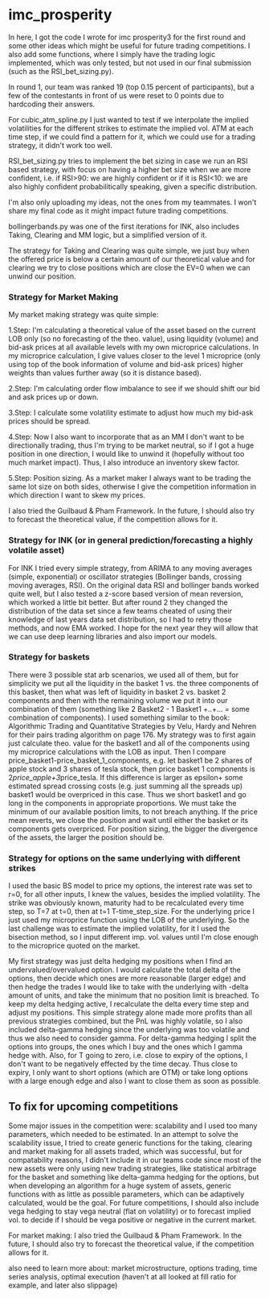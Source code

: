 # imc_prosperity

In here, I got the code I wrote for imc prosperity3 for the first round and some other ideas which might be useful for future trading competitions. I also add some functions, where I simply have the trading logic implemented, which was only 
tested, but not used in our final submission (such as the RSI_bet_sizing.py).

In round 1, our team was ranked 19 (top 0.15 percent of participants), but a few of the contestants in front of us were reset to 0 points due to hardcoding their answers.

For cubic_atm_spline.py I just wanted to test if we interpolate the implied volatilities for the different strikes to estimate the implied vol. ATM at each time step, if we could find a pattern for it, which we could use for a trading strategy, it didn't work too well.

RSI_bet_sizing.py tries to implement the bet sizing in case we run an RSI based strategy, with focus on having a higher bet size when we are more confident, i.e. if RSI>90: we are highly confident or if it is RSI<10: we are also highly confident probabilitically speaking, given a specific distribution.

I'm also only uploading my ideas, not the ones from my teammates. I won't share my final code as it might impact future trading competitions.

bollingerbands.py was one of the first iterations for INK, also includes Taking, Clearing and MM logic, but a simplified version of it.


The strategy for Taking and Clearing was quite simple, we just buy when the offered price is below a certain amount of our theoretical value and for clearing we try to close positions which are close the EV=0 when we can unwind our position.

### Strategy for Market Making

My market making strategy was quite simple:

1.Step: I'm calculating a theoretical value of the asset based on the current LOB only (so no forecasting of the theo. value), 
        using liquidity (volume) and bid-ask prices at all available levels with my own microprice calculations.
        In my microprice calculation, I give values closer to the level 1 microprice (only using top of the book information of volume and bid-ask prices) higher weights than values further away (so it is distance based).
        
2.Step: I'm calculating order flow imbalance to see if we should shift our bid and ask prices up or down.

3.Step: I calculate some volatility estimate to adjust how much my bid-ask prices should be spread.

4.Step: Now I also want to incorporate that as an MM I don't want to be directionally trading, thus I'm trying to be market neutral, so if I got a huge position in one direction, I would like to unwind it (hopefully without too much 
        market impact). Thus, I also introduce an inventory skew factor.

5.Step: Position sizing. As a market maker I always want to be trading the same lot size on both sides, otherwise I give the competition information in which direction I want to skew my prices. 

I also tried the Guilbaud & Pham Framework.
In the future, I should also try to forecast the theoretical value, if the competition allows for it.

### Strategy for INK (or in general prediction/forecasting a highly volatile asset)

For INK I tried every simple strategy, from ARIMA to any moving averages (simple, exponential) or oscillator strategies (Bollinger bands, crossing moving averages, RSI). On the original data RSI and bollinger bands worked quite well,
but I also tested a z-score based version of mean reversion, which worked a little bit better. But after round 2 they changed the distribution of the data set since a few teams cheated of using their knowledge of last years data set distribution, so I had to retry those methods, and now EMA worked. I hope for the next year they will allow that we can use deep learning libraries and also import our models.

### Strategy for baskets

There were 3 possible stat arb scenarios, we used all of them, but for simplicity we put all the liquidity in the basket 1 vs. the three components of this basket, then what was left of liquidity in basket 2 vs. basket 2 components and then with the remaining volume we put it into our combination of them (something like 2 Basket2 - 1 Basket1 +..+... = some combination of components). I used something similar to the book: Algorithmic Trading and Quantitative Strategies by Velu, Hardy and Nehren for their pairs trading algorithm on page 176. 
My strategy was to first again just calculate theo. value for the basket1 and all of the components using my microprice calculations with the LOB as input. Then I compare 
price_basket1-price_basket_1_components, e.g. let basket1 be 2 shares of apple stock and 3 shares of tesla stock, then price basket 1 components is 2*price_apple+3*price_tesla.
If this difference is larger as epsilon+ some estimated spread crossing costs (e.g. just summing all the spreads up) basket1 would be overpriced in this case. Thus we short basket1 and go long in the components in appropriate proportions.
We must take the minimum of our available position limits, to not breach anything. If the price mean reverts, we close the position and wait until either the basket or its components gets overpriced.
For position sizing, the bigger the divergence of the assets, the larger the position should be.


### Strategy for options on the same underlying with different strikes

I used the basic BS model to price my options, the interest rate was set to r=0, for all other inputs, I knew the values, besides the implied volatility.
The strike was obviously known, maturity had to be recalculated every time step, so T=7 at t=0, then at t=1 T-time_step_size. For the underlying price I just used my microprice function using the LOB of the underlying.
So the last challenge was to estimate the implied volatility, for it I used the bisection method, so I input different imp. vol. values until I'm close enough to the microprice quoted on the market. 

My first strategy was just delta hedging my positions when I find an undervalued/overvalued option. I would calculate the total delta of the options, then decide which ones are more reasonable (larger edge) and then hedge the trades I would like to take with the underlying with -delta amount of units, and take the minimum that no position limit is breached. To keep my delta hedging active, I recalculate the delta every time step and adjust my positions. This simple strategy alone made more profits than all previous strategies combined, but the PnL was highly volatile, so I also included delta-gamma hedging since the underlying was too volatile and thus we also need to consider gamma. 
For delta-gamma hedging I split the options into groups, the ones which I buy and the ones which I gamma hedge with. Also, for T going to zero, i.e. close to expiry of the options, I don't want to be negatively effected by the time decay.
Thus close to expiry, I only want to short options (which are OTM) or take long options with a large enough edge and also I want to close them as soon as possible. 


## To fix for upcoming competitions

Some major issues in the competition were: scalability and I used too many parameters, which needed to be estimated. In an attempt to solve the scalability issue, I tried to create generic functions for the taking, clearing and market making for all assets traded, which was successful, but for compatability reasons, I didn't include it in our teams code since most of the new assets were only using new trading strategies, like statistical arbitrage for the basket and something like delta-gamma hedging for the options, but when developing an algorithm for a huge system of assets, generic functions with as little as possible parameters, which can be adaptively calculated, would be the goal.
For future competitions, I should also include vega hedging to stay vega neutral (flat on volatility) or to forecast implied vol. to decide if I should be vega positive or negative in the current market.

For market making:      I also tried the Guilbaud & Pham Framework.
                        In the future, I should also try to forecast the theoretical value, if the competition allows for it.

also need to learn more about: market microstructure, options trading, time series analysis, optimal execution (haven't at all looked at fill ratio for example, and later also slippage)
